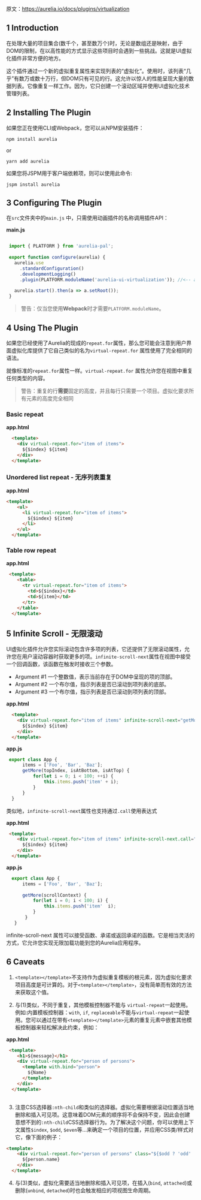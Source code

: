 
原文：https://aurelia.io/docs/plugins/virtualization
 
 ## 1 Introduction 
 
在处理大量的项目集合(数千个，甚至数万个)时，无论是数组还是映射，由于DOM的限制，在以高性能的方式显示这些项目时会遇到一些挑战。这就是UI虚拟化插件非常方便的地方。
 

这个插件通过一个新的虚拟重复属性来实现列表的“虚拟化”。使用时，该列表“几乎”有数万或数十万行，但DOM只有可见的行。这允许以惊人的性能呈现大量的数据列表。它像重复一样工作。因为，它只创建一个滚动区域并使用UI虚拟化技术管理列表。
 
## 2 Installing The Plugin 

如果您正在使用CLI或Webpack，您可以从NPM安装插件：
 

``` Shell
npm install aurelia
 ```  
or

``` Shell
yarn add aurelia
 ```

如果您将JSPM用于客户端依赖项，则可以使用此命令:

``` Shell
jspm install aurelia
 ```

  ## 3 Configuring The Plugin 

在`src`文件夹中的`main.js` 中，只需使用动画插件的名称调用插件API：
 

  **main.js**
 
 ``` javascript

  import { PLATFORM } from 'aurelia-pal';
  
  export function configure(aurelia) {
    aurelia.use
      .standardConfiguration()
      .developmentLogging()
      .plugin(PLATFORM.moduleName('aurelia-ui-virtualization')); //<-- add this
  
    aurelia.start().then(a => a.setRoot());
  }
 ```

>警告：仅当您使用**Webpack**时才需要`PLATFORM.moduleName`。
   
  ## 4 Using The Plugin 

如果您已经使用了Aurelia的现成的`repeat.for`属性，那么您可能会注意到用户界面虚拟化库提供了它自己类似的名为`virtual-repeat.for` 属性使用了完全相同的语法。
 
就像标准的`repeat.for`属性一样。`virtual-repeat.for` 属性允许您在视图中重复任何类型的内容。
 
>警告：重复的行**需要**固定的高度，并且每行只需要一个项目。虚拟化要求所有元素的高度完全相同
 
### Basic repeat
**app.html**

``` Html
  <template>
    <div virtual-repeat.for="item of items">
      ${$index} ${item}
    </div>
  </template>
 ```
 
### Unordered list repeat  - 无序列表重复
 
**app.html**

``` Html
<template>
    <ul>
      <li virtual-repeat.for="item of items">
        ${$index} ${item}
      </li>
    </ul>
  </template>
 ```

### Table row repeat
**app.html**
 
``` Html
 <template>
    <table>
      <tr virtual-repeat.for="item of items">
        <td>${$index}</td>
        <td>${item}</td>
      </tr>
    </table>
  </template>
 ```
  ## 5 Infinite Scroll - 无限滚动
 
UI虚拟化插件允许您实际滚动包含许多项的列表，它还提供了无限滚动属性，允许您在用户滚动容器时获取更多的项。`infinite-scroll-next`属性在视图中接受一个回调函数，该函数在触发时接收三个参数。
 
 
*   Argument #1 一个整数值，表示当前存在于DOM中呈现的项的顶部。
*   Argument #2 一个布尔值，指示列表是否已滚动到项列表的底部。
*   Argument #3 一个布尔值，指示列表是否已滚动到项列表的顶部。

  **app.html**
 

``` Html
  <template>
    <div virtual-repeat.for="item of items" infinite-scroll-next="getMore">
      ${$index} ${item}
    </div>
  </template>
 ```

 **app.js**

``` javascript
 export class App {
      items = ['Foo', 'Bar', 'Baz'];
      getMore(topIndex, isAtBottom, isAtTop) {
          for(let i = 0; i < 100; ++i) {
              this.items.push('item' + i);
          }
      }
  }
 ```
类似地，`infinite-scroll-next`属性也支持通过`.call`使用表达式
 
**app.html**
 
``` Html
 <template>
    <div virtual-repeat.for="item of items" infinite-scroll-next.call="getMore($scrollContext)">
      ${$index} ${item}
    </div>
  </template>
 ```
 
**app.js**
 
``` javascript
  export class App {
      items = ['Foo', 'Bar', 'Baz'];
   
      getMore(scrollContext) {
          for(let i = 0; i < 100; i) {
              this.items.push('item'  i);
          }
       }
   }
 ```
infinite-scroll-next 属性可以接受函数、承诺或返回承诺的函数。它是相当灵活的方式，它允许您实现无限加载功能到您的Aurelia应用程序。
	
  ## 6 Caveats 
 
1.  `<template></template>`不支持作为虚拟重复模板的根元素，因为虚拟化要求项目高度是可计算的。对于`<template></template>`，没有简单而有效的方法来获取这个值。
 

2. 与(1)类似，不同于重复，其他模板控制器不能与 `virtual-repeat`一起使用。例如:内置模板控制器：`with`, `if`, `replaceable`不能与`virtual-repeat`一起使用。您可以通过在带有`<template></template>`元素的重复元素中嵌套其他模板控制器来轻松解决此约束，例如：
 
**app.html**
 
``` Html
 <template>
    <h1>${message}</h1>
    <div virtual-repeat.for="person of persons">
      <template with.bind="person">
        ${Name}
      </template>
    </div>
  </template>
 
 ```
3.  注意CSS选择器`:nth-child`和类似的选择器。虚拟化需要根据滚动位置适当地删除和插入可见项。这意味着DOM元素的顺序将不会保持不变，因此会创建意想不到的`:nth-child`CSS选择器行为。为了解决这个问题，你可以使用上下文属性`$index`, `$odd`, `$even`等…来确定一个项目的位置，并应用CSS类/样式对它，像下面的例子：
  
``` Html
<template>
    <div virtual-repeat.for="person of persons" class="${$odd ? 'odd' : 'even'}-row">
      ${person.name}
    </div>
  </template>
 ```
 
4.   与(3)类似，虚拟化需要适当地删除和插入可见项，在插入(`bind`, `attached`)或删除(`unbind`, `detached`)时也会触发相应的项视图生命周期。
